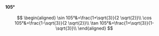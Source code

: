 #### 105°

$$
\begin{aligned}
\sin 105°&=\frac{1+\sqrt{3}}{2 \sqrt{2}}\\
\cos 105°&=\frac{1-\sqrt{3}}{2 \sqrt{2}}\\
\tan 105°&=\frac{1+\sqrt{3}}{1-\sqrt{3}}\\
\end{aligned}
$$

